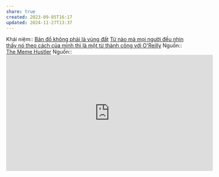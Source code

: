 ```yaml
---
share: true
created: 2023-09-05T16:17
updated: 2024-11-27T13:37
---
```

Khái niệm:: 
[Bản đồ không phải là vùng đất](../../../../Ngh%C4%A9%20v%E1%BB%81%20vi%E1%BB%87c%20ngh%C4%A9/B%E1%BA%A3n%20th%E1%BB%83%20lu%E1%BA%ADn/B%E1%BA%A3n%20%C4%91%E1%BB%93%20kh%C3%B4ng%20ph%E1%BA%A3i%20l%C3%A0%20v%C3%B9ng%20%C4%91%E1%BA%A5t.md)
[Từ nào mà mọi người đều nhìn thấy nó theo cách của mình thì là một từ thành công với O'Reilly](./T%E1%BB%AB%20n%C3%A0o%20m%C3%A0%20m%E1%BB%8Di%20ng%C6%B0%E1%BB%9Di%20%C4%91%E1%BB%81u%20nh%C3%ACn%20th%E1%BA%A5y%20n%C3%B3%20theo%20c%C3%A1ch%20c%E1%BB%A7a%20m%C3%ACnh%20th%C3%AC%20l%C3%A0%20m%E1%BB%99t%20t%E1%BB%AB%20th%C3%A0nh%20c%C3%B4ng%20v%E1%BB%9Bi%20O'Reilly.md) 
Nguồn:: [The Meme Hustler](https://thebaffler.com/salvos/the-meme-hustler)
Nguồn:: <iframe width="560" height="315" src="https://www.youtube.com/embed/ir_7NJGhvsM?si=tMXqp2fgyP7XBzbq" title="YouTube video player" frameborder="0" allow="accelerometer; autoplay; clipboard-write; encrypted-media; gyroscope; picture-in-picture; web-share" referrerpolicy="strict-origin-when-cross-origin" allowfullscreen></iframe>